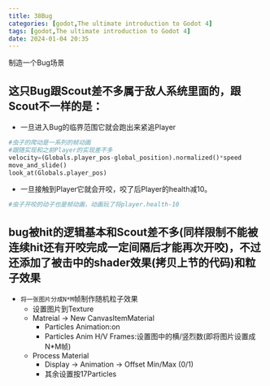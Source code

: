 ```yaml
---
title: 38Bug
categories: [godot,The ultimate introduction to Godot 4]
tags: [godot,The ultimate introduction to Godot 4]
date: 2024-01-04 20:35
---
```

制造一个Bug场景

## 这只Bug跟Scout差不多属于敌人系统里面的，跟Scout不一样的是：
- 一旦进入Bug的临界范围它就会跑出来紧追Player

```python
#虫子的爬动是一系列的帧动画
#跟随实现和之前Player的实现差不多
velocity=(Globals.player_pos-global_position).normalized()*speed
move_and_slide()
look_at(Globals.player_pos)
```
- 一旦接触到Player它就会开咬，咬了后Player的health减10。

```python
#虫子开咬的动子也是帧动画，动画玩了将player.health-10
```
## bug被hit的逻辑基本和Scout差不多(同样限制不能被连续hit还有开咬完成一定间隔后才能再次开咬)，不过还添加了被击中的shader效果(拷贝上节的代码)和粒子效果
- `将一张图片分成N*M`帧制作随机粒子效果
    - 设置图片到Texture
    - Matreial -> New CanvasItemMaterial
        - Particles Animation:on
        - Particles Anim H/V Frames:设置图中的横/竖烈数(即将图片设置成 N*M帧)
    - Process Material 
        - Display -> Animation -> Offset Min/Max (0/1)
        - 其余设置按17Particles


